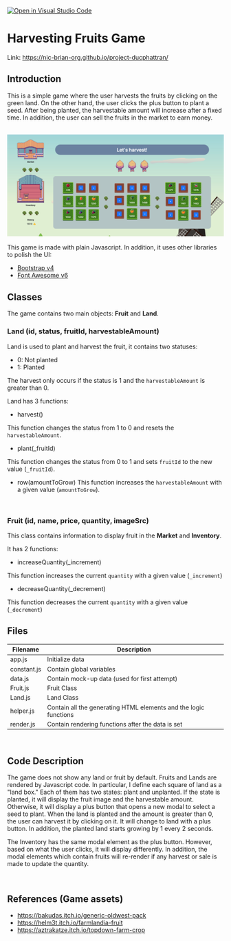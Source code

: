 [![Open in Visual Studio Code](https://classroom.github.com/assets/open-in-vscode-c66648af7eb3fe8bc4f294546bfd86ef473780cde1dea487d3c4ff354943c9ae.svg)](https://classroom.github.com/online_ide?assignment_repo_id=7549573&assignment_repo_type=AssignmentRepo)
# Harvesting Fruits Game
Link: https://nic-brian-org.github.io/project-ducphattran/

## Introduction
This is a simple game where the user harvests the fruits by clicking on the green land. On the other hand, the user clicks the plus button to plant a seed. After being planted, the harvestable amount will increase after a fixed time. 
In addition, the user can sell the fruits in the market to earn money.

<br>
<img src="./doc-images/game-layout.png" width=600>
<br>

This game is made with plain Javascript. In addition, it uses other libraries to polish the UI:

- [Bootstrap v4](https://getbootstrap.com/docs/4.6/layout/overview/)
- [Font Awesome v6](https://fontawesome.com/)

## Classes
The game contains two main objects: **Fruit** and **Land**. 
### Land (id, status, fruitId, harvestableAmount)
Land is used to plant and  harvest the fruit, it contains two statuses:

- 0: Not planted
- 1: Planted

The harvest only occurs if the status is 1 and the ```harvestableAmount``` is greater than 0.

Land has 3 functions:
- harvest()

This function changes the status from 1 to 0 and resets the ```harvestableAmount```.

- plant(_fruitId)

This function changes the status from 0 to 1 and sets ```fruitId``` to the new value (```_fruitId```).

- row(amountToGrow)
This function increases the ```harvestableAmount``` with a given value (```amountToGrow```).

<br>

### Fruit (id, name, price, quantity, imageSrc)
This class contains information to display fruit in the **Market** and **Inventory**.

It has 2 functions:

- increaseQuantity(_increment)

This function increases the current ```quantity``` with a given value (```_increment```)

- decreaseQuantity(_decrement)

This function decreases the current ```quantity``` with a given value (```_decrement```)

## Files
Filename | Description
--- | --- |
app.js | Initialize data
constant.js | Contain global variables
data.js | Contain mock-up data (used for first attempt)
Fruit.js | Fruit Class
Land.js | Land Class
helper.js | Contain all the generating HTML elements and the logic functions
render.js | Contain rendering functions after the data is set

<br>

## Code Description
The game does not show any land or fruit by default. Fruits and Lands are rendered by Javascript code. In particular, I define each square of land as a "land box." Each of them has two states: plant and unplanted. If the state is planted, it will display the fruit image and the harvestable amount. Otherwise, it will display a plus button that opens a new modal to select a seed to plant. When the land is planted and the amount is greater than 0, the user can harvest it by clicking on it. It will change to land with a plus button. In addition, the planted land starts growing by 1 every 2 seconds. 

The Inventory has the same modal element as the plus button. However, based on what the user clicks, it will display differently. In addition, the modal elements which contain fruits will re-render if any harvest or sale is made to update the quantity. 

<br>

## References (Game assets)
* https://bakudas.itch.io/generic-oldwest-pack
* https://helm3t.itch.io/farmlandia-fruit
* https://aztrakatze.itch.io/topdown-farm-crop
